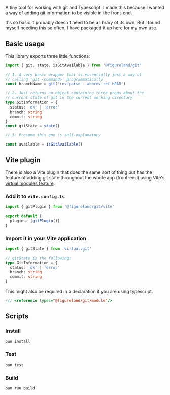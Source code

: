 A tiny tool for working with git and Typescript. I made this because I wanted a way of adding git information to be visible in the front-end.

It's so basic it probably doesn't need to be a library of its own. But I found myself needing this so often, I have packaged it up here for my own use.

## Basic usage

This library exports three little functions:

```ts
import { git, state, isGitAvailable } from '@figureland/git'

// 1. A very basic wrapper that is essentially just a way of
// calling 'git <command>' programmatically
const branchName = git('rev-parse --abbrev-ref HEAD')

// 2. Just returns an object containing three props about the
// current state of git in the current working directory
type GitInformation = {
  status: 'ok' | 'error'
  branch: string
  commit: string
}
const gitState = state()

// 3. Presume this one is self-explanatory

const available = isGitAvailable()
```

## Vite plugin

There is also a Vite plugin that does the same sort of thing but has the feature of adding git state throughout the whole app (front-end) using Vite's [virtual modules feature](https://vitejs.dev/guide/api-plugin#virtual-modules-convention).

### Add it to `vite.config.ts`

```ts
import { gitPlugin } from '@figureland/git/vite'

export default {
  plugins: [gitPlugin()]
}
```

### Import it in your Vite application

```ts
import { gitState } from 'virtual:git'

// gitState is the following:
type GitInformation = {
  status: 'ok' | 'error'
  branch: string
  commit: string
}
```

This might also be required in a declaration if you are using typescript.

```ts
/// <reference types="@figureland/git/module"/>
```

## Scripts

### Install

```bash
bun install
```

### Test

```bash
bun test
```

### Build

```bash
bun run build
```
